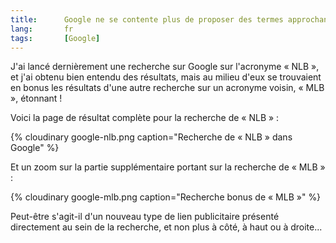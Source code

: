 ```yaml
--- 
title:      Google ne se contente plus de proposer des termes approchants à vos recherches 
lang:       fr 
tags:       [Google]
---
```


J'ai lancé dernièrement une recherche sur Google sur l'acronyme « NLB », et j'ai obtenu bien entendu des résultats, mais au milieu d'eux se trouvaient en bonus les résultats d'une autre recherche sur un acronyme voisin, « MLB », étonnant !


Voici la page de résultat complète pour la recherche de « NLB » :

{% cloudinary google-nlb.png caption="Recherche de « NLB » dans Google" %}


Et un zoom sur la partie supplémentaire portant sur la recherche de « MLB » :

{% cloudinary google-mlb.png caption="Recherche bonus de « MLB »" %}


Peut-être s'agit-il d'un nouveau type de lien publicitaire présenté directement au sein de la recherche, et non plus à côté, à haut ou à droite...
